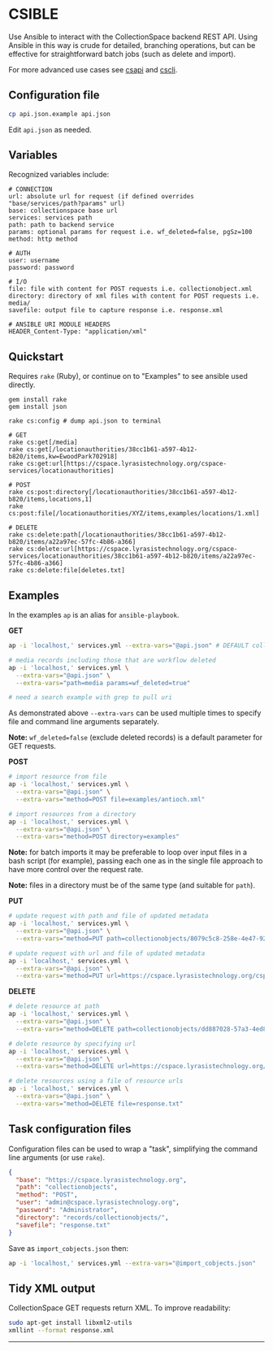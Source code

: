 CSIBLE
======

Use Ansible to interact with the CollectionSpace backend REST API. Using Ansible in this way is crude for detailed, branching operations, but can be effective for straightforward batch jobs (such as delete and import).

For more advanced use cases see [csapi](https://github.com/mark-cooper/csapi) and [cscli](https://github.com/mark-cooper/cscli).

Configuration file
------------------

```bash
cp api.json.example api.json
```

Edit `api.json` as needed.

Variables
---------

Recognized variables include:

```
# CONNECTION
url: absolute url for request (if defined overrides "base/services/path?params" url)
base: collectionspace base url
services: services path
path: path to backend service
params: optional params for request i.e. wf_deleted=false, pgSz=100
method: http method

# AUTH
user: username
password: password

# I/O
file: file with content for POST requests i.e. collectionobject.xml
directory: directory of xml files with content for POST requests i.e. media/
savefile: output file to capture response i.e. response.xml

# ANSIBLE URI MODULE HEADERS
HEADER_Content-Type: "application/xml"
```

Quickstart
----------

Requires `rake` (Ruby), or continue on to "Examples" to see ansible used directly.

```
gem install rake
gem install json

rake cs:config # dump api.json to terminal

# GET
rake cs:get[/media]
rake cs:get[/locationauthorities/38cc1b61-a597-4b12-b820/items,kw=EwoodPark702918]
rake cs:get:url[https://cspace.lyrasistechnology.org/cspace-services/locationauthorities]

# POST
rake cs:post:directory[/locationauthorities/38cc1b61-a597-4b12-b820/items,locations,1]
rake cs:post:file[/locationauthorities/XYZ/items,examples/locations/1.xml]

# DELETE
rake cs:delete:path[/locationauthorities/38cc1b61-a597-4b12-b820/items/a22a97ec-57fc-4b86-a366]
rake cs:delete:url[https://cspace.lyrasistechnology.org/cspace-services/locationauthorities/38cc1b61-a597-4b12-b820/items/a22a97ec-57fc-4b86-a366]
rake cs:delete:file[deletes.txt]
```

Examples
--------

In the examples `ap` is an alias for `ansible-playbook`.

**GET**

```bash
ap -i 'localhost,' services.yml --extra-vars="@api.json" # DEFAULT collectionobjects

# media records including those that are workflow deleted
ap -i 'localhost,' services.yml \
  --extra-vars="@api.json" \
  --extra-vars="path=media params=wf_deleted=true"

# need a search example with grep to pull uri
```

As demonstrated above `--extra-vars` can be used multiple times to specify file and command line arguments separately.

**Note:** `wf_deleted=false` (exclude deleted records) is a default parameter for GET requests.

**POST**

```bash
# import resource from file
ap -i 'localhost,' services.yml \
  --extra-vars="@api.json" \
  --extra-vars="method=POST file=examples/antioch.xml"

# import resources from a directory
ap -i 'localhost,' services.yml \
  --extra-vars="@api.json" \
  --extra-vars="method=POST directory=examples"
```

**Note:** for batch imports it may be preferable to loop over input files in a bash script (for example), passing each one as in the single file approach to have more control over the request rate.

**Note:** files in a directory must be of the same type (and suitable for `path`).

**PUT**

```bash
# update request with path and file of updated metadata
ap -i 'localhost,' services.yml \
  --extra-vars="@api.json" \
  --extra-vars="method=PUT path=collectionobjects/8079c5c8-258e-4e47-921b file=examples/antioch-updated.xml"

# update request with url and file of updated metadata
ap -i 'localhost,' services.yml \
  --extra-vars="@api.json" \
  --extra-vars="method=PUT url=https://cspace.lyrasistechnology.org/cspace-services/collectionobjects/8079c5c8-258e-4e47-921b file=examples/antioch-updated.xml"
```

**DELETE**

```bash
# delete resource at path
ap -i 'localhost,' services.yml \
  --extra-vars="@api.json" \
  --extra-vars="method=DELETE path=collectionobjects/dd887028-57a3-4ed8-b3c4"

# delete resource by specifying url
ap -i 'localhost,' services.yml \
  --extra-vars="@api.json" \
  --extra-vars="method=DELETE url=https://cspace.lyrasistechnology.org/cspace-services/collectionobjects/d87be7a7-2edc-45ce-b03e"

# delete resources using a file of resource urls
ap -i 'localhost,' services.yml \
  --extra-vars="@api.json" \
  --extra-vars="method=DELETE file=response.txt"
```

Task configuration files
------------------------

Configuration files can be used to wrap a "task", simplifying the command line arguments (or use `rake`).

```json
{
  "base": "https://cspace.lyrasistechnology.org",
  "path": "collectionobjects",
  "method": "POST",
  "user": "admin@cspace.lyrasistechnology.org",
  "password": "Administrator",
  "directory": "records/collectionobjects/",
  "savefile": "response.txt"
}
```

Save as `import_cobjects.json` then:

```bash
ap -i 'localhost,' services.yml --extra-vars="@import_cobjects.json"
```

Tidy XML output
---------------

CollectionSpace GET requests return XML. To improve readability:

```bash
sudo apt-get install libxml2-utils
xmllint --format response.xml
```

---
